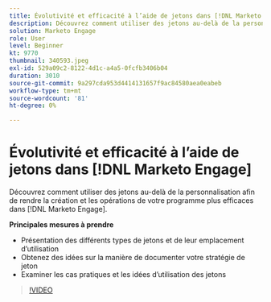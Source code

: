 ```yaml
---
title: Évolutivité et efficacité à l’aide de jetons dans [!DNL Marketo Engage]
description: Découvrez comment utiliser des jetons au-delà de la personnalisation afin de rendre la création et les opérations de votre programme plus efficaces dans [!DNL Marketo Engage].
solution: Marketo Engage
role: User
level: Beginner
kt: 9770
thumbnail: 340593.jpeg
exl-id: 529a09c2-8122-4d1c-a4a5-0fcfb3406b04
duration: 3010
source-git-commit: 9a297cda953d4414131657f9ac84580aea0eabeb
workflow-type: tm+mt
source-wordcount: '81'
ht-degree: 0%

---
```


# Évolutivité et efficacité à l’aide de jetons dans [!DNL Marketo Engage]

Découvrez comment utiliser des jetons au-delà de la personnalisation afin de rendre la création et les opérations de votre programme plus efficaces dans [!DNL Marketo Engage].

**Principales mesures à prendre**

* Présentation des différents types de jetons et de leur emplacement d’utilisation
* Obtenez des idées sur la manière de documenter votre stratégie de jeton
* Examiner les cas pratiques et les idées d’utilisation des jetons

>[!VIDEO](https://video.tv.adobe.com/v/340593/?quality=12&learn=on)
